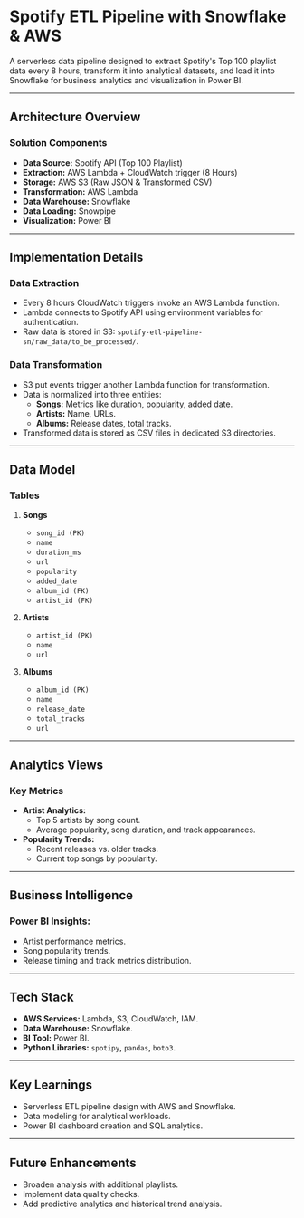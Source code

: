 # Spotify ETL Pipeline with Snowflake & AWS

A serverless data pipeline designed to extract Spotify's Top 100 playlist data every 8 hours, transform it into analytical datasets, and load it into Snowflake for business analytics and visualization in Power BI.

---

## **Architecture Overview**
### **Solution Components**
- **Data Source:** Spotify API (Top 100 Playlist)
- **Extraction:** AWS Lambda + CloudWatch trigger (8 Hours)
- **Storage:** AWS S3 (Raw JSON & Transformed CSV)
- **Transformation:** AWS Lambda
- **Data Warehouse:** Snowflake
- **Data Loading:** Snowpipe
- **Visualization:** Power BI

---

## **Implementation Details**

### **Data Extraction**
- Every 8 hours CloudWatch triggers invoke an AWS Lambda function.
- Lambda connects to Spotify API using environment variables for authentication.
- Raw data is stored in S3: `spotify-etl-pipeline-sn/raw_data/to_be_processed/`.

### **Data Transformation**
- S3 put events trigger another Lambda function for transformation.
- Data is normalized into three entities:
    - **Songs:** Metrics like duration, popularity, added date.
    - **Artists:** Name, URLs.
    - **Albums:** Release dates, total tracks.
- Transformed data is stored as CSV files in dedicated S3 directories.

---

## **Data Model**

### **Tables**
1. **Songs**
    - `song_id (PK)`
    - `name`
    - `duration_ms`
    - `url`
    - `popularity`
    - `added_date`
    - `album_id (FK)`
    - `artist_id (FK)`

2. **Artists**
    - `artist_id (PK)`
    - `name`
    - `url`

3. **Albums**
    - `album_id (PK)`
    - `name`
    - `release_date`
    - `total_tracks`
    - `url`

---

## **Analytics Views**
### Key Metrics
- **Artist Analytics:**
    - Top 5 artists by song count.
    - Average popularity, song duration, and track appearances.
- **Popularity Trends:**
    - Recent releases vs. older tracks.
    - Current top songs by popularity.

---

## **Business Intelligence**
### Power BI Insights:
- Artist performance metrics.
- Song popularity trends.
- Release timing and track metrics distribution.

---

## **Tech Stack**
- **AWS Services:** Lambda, S3, CloudWatch, IAM.
- **Data Warehouse:** Snowflake.
- **BI Tool:** Power BI.
- **Python Libraries:** `spotipy`, `pandas`, `boto3`.

---

## **Key Learnings**
- Serverless ETL pipeline design with AWS and Snowflake.
- Data modeling for analytical workloads.
- Power BI dashboard creation and SQL analytics.

---

## **Future Enhancements**
- Broaden analysis with additional playlists.
- Implement data quality checks.
- Add predictive analytics and historical trend analysis.
